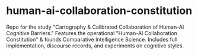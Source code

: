 # human-ai-collaboration-constitution
Repo for the study "Cartography &amp; Calibrated Collaboration of Human-AI Cognitive Barriers." Features the operational "Human-AI Collaboration Constitution" &amp; founds Comparative Intelligence Science. Includes full implementation, discourse records, and experiments on cognitive styles.
